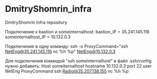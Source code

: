 # DmitryShomrin_infra
DmitryShomrin Infra repository

Подключение к bastion и someinternalhost: 
bastion_IP = 35.241.145.116
someinternalhost_IP = 10.132.0.3

Подключение в одну команду:
ssh -o ProxyCommand="ssh NetEng@35.241.145.116 nc %h %p" NetEng@10.132.0.3

Для подключения командой "ssh someinternalhost" в файл .ssh/config нужно добавить:
Host someiternalhost
hostname 10.132.0.3
port 22
user NetEng
ProxyCommand ssh Radio@35.207.138.155 nc %h %p